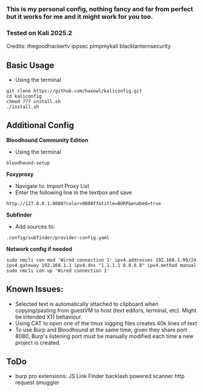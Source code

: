 ### This is my personal config, nothing fancy and far from perfect but it works for me and it might work for you too. 
### Tested on Kali 2025.2

Credits: thegoodhackertv ippsec pimpmykali blacklanternsecurity

## **Basic Usage**
- Using the terminal
```
git clone https://github.com/haxowl/kaliconfig.git
cd kaliconfig
chmod 777 install.sh
./install.sh
```

## **Additional Config**
**Bloodhound Community Edition**
- Using the terminal
```
bloodhound-setup
```

**Foxyproxy** 
- Navigate to: Import Proxy List
- Enter the following line in the textbox and save
```
http://127.0.0.1:8080?color=0000ff&title=BURP&enabed=true
```

**Subfinder** 
- Add sources to:
```
.config/subfinder/provider-config.yaml
```

**Network config if needed**
```
sudo nmcli con mod 'Wired connection 1' ipv4.addresses 192.168.1.99/24 ipv4.gateway 192.168.1.1 ipv4.dns "1.1.1.1 8.8.8.8" ipv4.method manual
sudo nmcli con up 'Wired connection 1'
```

## **Known Issues:**
- Selected text is automatically attached to clipboard when copying/pasting from guestVM to host (text editors, terminal, etc). Might be intended X11 behaviour.
- Using CAT to open one of the tmux logging files creates 40k lines of text
- To use Burp and Bloodhound at the same time, given they share port 8080, Burp's listening port must be manually modified each time a new project is created.

## **ToDo**
- burp pro extensions: 
JS Link Finder
backlash powered scanner
http request smuggler
